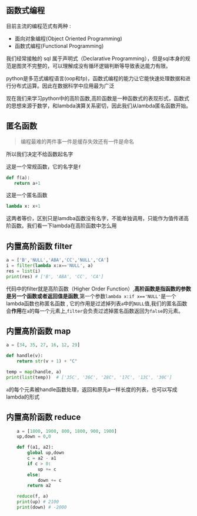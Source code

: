 ## 函数式编程
目前主流的编程范式有两种 :
* 面向对象编程(Object Oriented Programming)
* 函数式编程(Functional Programming)

我们经常接触的 sql 属于声明式（Declarative Programming），但是sql本身的规范是图灵不完整的，可以理解成没有循环逻辑判断等导致表达能力有限。

python是多范式编程语言(oop和fp)，函数式编程的能力让它能快速处理数据和进行分布式运算。因此在数据科学中应用最为广泛

现在我们来学习python中的高阶函数,高阶函数是一种函数式的表现形式，函数式的思想来源于数学，和lambda演算关系密切，因此我们从lambda匿名函数开始。

## 匿名函数
>编程最难的两件事一件是缓存失效还有一件是命名

所以我们决定不给函数起名字

这是一个常规函数，它的名字是```f```
``` python
def f(a):
   return a+1 
```

这是一个匿名函数
``` python
lambda x: x+1
```

这两者等价，区别只是lamdba函数没有名字，不能单独调用，只能作为值传递高阶函数。我们看一下lambda在高阶函数中怎么用

## 内置高阶函数 filter 
``` python
a = ['B','NULL','ABA','CC','NULL','CA']
i = filter(lambda x:x=='NULL', a)
res = list(i)
print(res) # ['B', 'ABA', 'CC', 'CA']
```
代码中的filter就是高阶函数（Higher Order Function）,**高阶函数是指函数的参数是另一个函数或者返回值是函数**,第一个参数```lambda x:if x=='NULL'```是一个lambda函数也称匿名函数 , 它的作用是过滤掉列表```a```中的```NULL```值,我们的匿名函数会**作用**在```a```的每一个元素上,```filter```会负责过滤掉匿名函数返回为```false```的元素。



## 内置高阶函数 map 
``` python
a = [34, 35, 27, 16, 12, 29]

def handle(v):
    return str(v + 1) + "C"

temp = map(handle, a)
print(list(temp))  # ['35C', '36C', '28C', '17C', '13C', '30C']
```
```a```的每个元素被handle函数处理，返回和原先a一样长度的列表，也可以写成lambda的形式


## 内置高阶函数 reduce 
``` python
    a = [1800, 1900, 800, 1800, 900, 1900]
    up,down = 0,0

    def f(a1, a2):
        global up,down
        c = a2 - a1
        if c > 0:
            up += c
        else:
            down += c
        return a2

    reduce(f, a)
    print(up) # 2100
    print(down) # -2000
```
